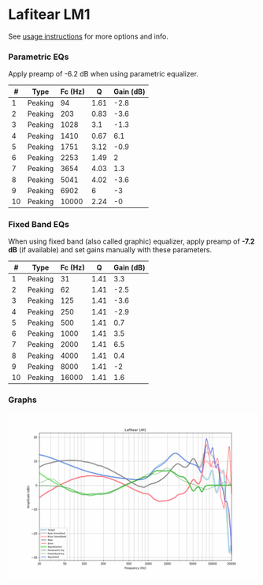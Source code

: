 # Lafitear LM1
See [usage instructions](https://github.com/jaakkopasanen/AutoEq#usage) for more options and info.

### Parametric EQs
Apply preamp of -6.2 dB when using parametric equalizer.

|   # | Type    |   Fc (Hz) |    Q |   Gain (dB) |
|-----|---------|-----------|------|-------------|
|   1 | Peaking |        94 | 1.61 |        -2.8 |
|   2 | Peaking |       203 | 0.83 |        -3.6 |
|   3 | Peaking |      1028 | 3.1  |        -1.3 |
|   4 | Peaking |      1410 | 0.67 |         6.1 |
|   5 | Peaking |      1751 | 3.12 |        -0.9 |
|   6 | Peaking |      2253 | 1.49 |         2   |
|   7 | Peaking |      3654 | 4.03 |         1.3 |
|   8 | Peaking |      5041 | 4.02 |        -3.6 |
|   9 | Peaking |      6902 | 6    |        -3   |
|  10 | Peaking |     10000 | 2.24 |        -0   |

### Fixed Band EQs
When using fixed band (also called graphic) equalizer, apply preamp of **-7.2 dB** (if available) and set gains manually with these parameters.

|   # | Type    |   Fc (Hz) |    Q |   Gain (dB) |
|-----|---------|-----------|------|-------------|
|   1 | Peaking |        31 | 1.41 |         3.3 |
|   2 | Peaking |        62 | 1.41 |        -2.5 |
|   3 | Peaking |       125 | 1.41 |        -3.6 |
|   4 | Peaking |       250 | 1.41 |        -2.9 |
|   5 | Peaking |       500 | 1.41 |         0.7 |
|   6 | Peaking |      1000 | 1.41 |         3.5 |
|   7 | Peaking |      2000 | 1.41 |         6.5 |
|   8 | Peaking |      4000 | 1.41 |         0.4 |
|   9 | Peaking |      8000 | 1.41 |        -2   |
|  10 | Peaking |     16000 | 1.41 |         1.6 |

### Graphs
![](./Lafitear%20LM1.png)
